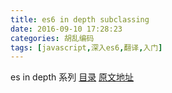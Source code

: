 ```yaml
---
title: es6 in depth subclassing
date: 2016-09-10 17:28:23
categories: 胡乱编码
tags: [javascript,深入es6,翻译,入门]
---
```

es in depth 系列 [目录](/2016/09/10/es6-in-depth-content/) [原文地址](https://hacks.mozilla.org/category/es6-in-depth/)